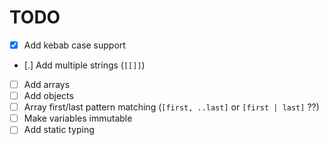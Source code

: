 # TODO
- [x] Add kebab case support
- [.] Add multiple strings (`[[]]`)
- [ ] Add arrays
- [ ] Add objects
- [ ] Array first/last pattern matching (`[first, ..last]` or `[first | last]` ??)
- [ ] Make variables immutable
- [ ] Add static typing
